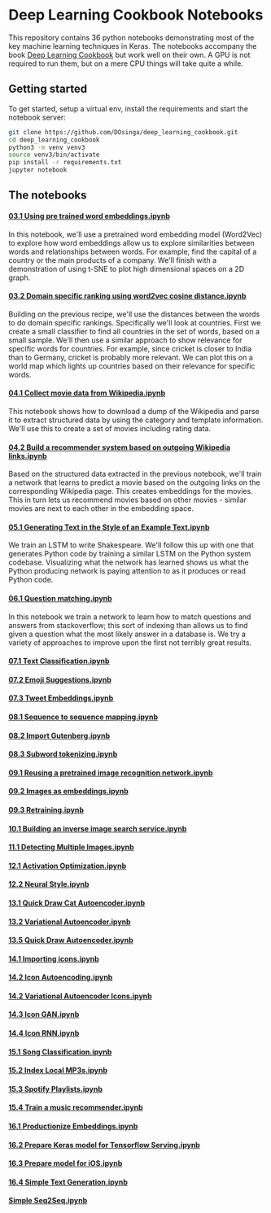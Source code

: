 # Deep Learning Cookbook Notebooks

This repository contains 36 python notebooks demonstrating most of the key
machine learning techniques in Keras. The notebooks accompany the book
[Deep Learning Cookbook](https://www.amazon.com/Deep-Learning-Cookbook-Practical-Recipes) but work well on their own. A GPU is not required to run them,
but on a mere CPU things will take quite a while.

## Getting started

To get started, setup a virtual env, install the requirements and start the notebook server:

```Bash
git clone https://github.com/DOsinga/deep_learning_cookbook.git
cd deep_learning_cookbook
python3 -m venv venv3
source venv3/bin/activate
pip install -r requirements.txt
jupyter notebook
```

## The notebooks

#### [03.1 Using pre trained word embeddings.ipynb](https://github.com/DOsinga/deep_learning_cookbook/blob/master/03.1%20Using%20pre%20trained%20word%20embeddings.ipynb)

In this notebook, we'll use a pretrained word embedding model (Word2Vec) to explore how word embeddings allow us
to explore similarities between words and relationships between words. For example, find the capital of a country
or the main products of a company. We'll finish with a demonstration of using t-SNE to plot high dimensional
spaces on a 2D graph. 

#### [03.2 Domain specific ranking using word2vec cosine distance.ipynb](https://github.com/DOsinga/deep_learning_cookbook/blob/master/03.2%20Domain%20specific%20ranking%20using%20word2vec%20cosine%20distance.ipynb)

Building on the previous recipe, we'll use the distances between the words to do domain specific rankings. Specifically
we'll look at countries. First we create a small classifier to find all countries in the set of words, based on a small
sample. We'll then use a similar approach to show relevance for specific words for countries. For example, since
cricket is closer to India than to Germany, cricket is probably more relevant. We can plot this on a world map which
lights up countries based on their relevance for specific words.

#### [04.1 Collect movie data from Wikipedia.ipynb](https://github.com/DOsinga/deep_learning_cookbook/blob/master/04.1%20Collect%20movie%20data%20from%20Wikipedia.ipynb)

This notebook shows how to download a dump of the Wikipedia and parse it to extract structured data by using the
category and template information. We'll use this to create a set of movies including rating data.

#### [04.2 Build a recommender system based on outgoing Wikipedia links.ipynb](https://github.com/DOsinga/deep_learning_cookbook/blob/master/04.2%20Build%20a%20recommender%20system%20based%20on%20outgoing%20Wikipedia%20links.ipynb)

Based on the structured data extracted in the previous notebook, we'll train a network that learns to predict a movie
based on the outgoing links on the corresponding Wikipedia page. This creates embeddings for the movies. This in
turn lets us recommend movies based on other movies - similar movies are next to each other in the embedding
space.

#### [05.1 Generating Text in the Style of an Example Text.ipynb](https://github.com/DOsinga/deep_learning_cookbook/blob/master/05.1%20Generating%20Text%20in%20the%20Style%20of%20an%20Example%20Text.ipynb)

We train an LSTM to write Shakespeare. We'll follow this up with one that generates Python code by training a similar
LSTM on the Python system codebase. Visualizing what the network has learned shows us what the Python producing
network is paying attention to as it produces or read Python code.

#### [06.1 Question matching.ipynb](https://github.com/DOsinga/deep_learning_cookbook/blob/master/06.1%20Question%20matching.ipynb)

In this notebook we train a network to learn how to match questions and answers from stackoverflow; this sort of indexing
than allows us to find given a question what the most likely answer in a database is. We try a variety of approaches to
improve upon the first not terribly great results.

#### [07.1 Text Classification.ipynb](https://github.com/DOsinga/deep_learning_cookbook/blob/master/07.1%20Text%20Classification.ipynb)
#### [07.2 Emoji Suggestions.ipynb](https://github.com/DOsinga/deep_learning_cookbook/blob/master/07.2%20Emoji%20Suggestions.ipynb)
#### [07.3 Tweet Embeddings.ipynb](https://github.com/DOsinga/deep_learning_cookbook/blob/master/07.3%20Tweet%20Embeddings.ipynb)
#### [08.1 Sequence to sequence mapping.ipynb](https://github.com/DOsinga/deep_learning_cookbook/blob/master/08.1%20Sequence%20to%20sequence%20mapping.ipynb)
#### [08.2 Import Gutenberg.ipynb](https://github.com/DOsinga/deep_learning_cookbook/blob/master/08.2%20Import%20Gutenberg.ipynb)
#### [08.3 Subword tokenizing.ipynb](https://github.com/DOsinga/deep_learning_cookbook/blob/master/08.3%20Subword%20tokenizing.ipynb)
#### [09.1 Reusing a pretrained image recognition network.ipynb](https://github.com/DOsinga/deep_learning_cookbook/blob/master/09.1%20Reusing%20a%20pretrained%20image%20recognition%20network.ipynb)
#### [09.2 Images as embeddings.ipynb](https://github.com/DOsinga/deep_learning_cookbook/blob/master/09.2%20Images%20as%20embeddings.ipynb)
#### [09.3 Retraining.ipynb](https://github.com/DOsinga/deep_learning_cookbook/blob/master/09.3%20Retraining.ipynb)
#### [10.1 Building an inverse image search service.ipynb](https://github.com/DOsinga/deep_learning_cookbook/blob/master/10.1%20Building%20an%20inverse%20image%20search%20service.ipynb)
#### [11.1 Detecting Multiple Images.ipynb](https://github.com/DOsinga/deep_learning_cookbook/blob/master/11.1%20Detecting%20Multiple%20Images.ipynb)
#### [12.1 Activation Optimization.ipynb](https://github.com/DOsinga/deep_learning_cookbook/blob/master/12.1%20Activation%20Optimization.ipynb)
#### [12.2 Neural Style.ipynb](https://github.com/DOsinga/deep_learning_cookbook/blob/master/12.2%20Neural%20Style.ipynb)
#### [13.1 Quick Draw Cat Autoencoder.ipynb](https://github.com/DOsinga/deep_learning_cookbook/blob/master/13.1%20Quick%20Draw%20Cat%20Autoencoder.ipynb)
#### [13.2 Variational Autoencoder.ipynb](https://github.com/DOsinga/deep_learning_cookbook/blob/master/13.2%20Variational%20Autoencoder.ipynb)
#### [13.5 Quick Draw Autoencoder.ipynb](https://github.com/DOsinga/deep_learning_cookbook/blob/master/13.5%20Quick%20Draw%20Autoencoder.ipynb)
#### [14.1 Importing icons.ipynb](https://github.com/DOsinga/deep_learning_cookbook/blob/master/14.1%20Importing%20icons.ipynb)
#### [14.2 Icon Autoencoding.ipynb](https://github.com/DOsinga/deep_learning_cookbook/blob/master/14.2%20Icon%20Autoencoding.ipynb)
#### [14.2 Variational Autoencoder Icons.ipynb](https://github.com/DOsinga/deep_learning_cookbook/blob/master/14.2%20Variational%20Autoencoder%20Icons.ipynb)
#### [14.3 Icon GAN.ipynb](https://github.com/DOsinga/deep_learning_cookbook/blob/master/14.3%20Icon%20GAN.ipynb)
#### [14.4 Icon RNN.ipynb](https://github.com/DOsinga/deep_learning_cookbook/blob/master/14.4%20Icon%20RNN.ipynb)
#### [15.1 Song Classification.ipynb](https://github.com/DOsinga/deep_learning_cookbook/blob/master/15.1%20Song%20Classification.ipynb)
#### [15.2 Index Local MP3s.ipynb](https://github.com/DOsinga/deep_learning_cookbook/blob/master/15.2%20Index%20Local%20MP3s.ipynb)
#### [15.3 Spotify Playlists.ipynb](https://github.com/DOsinga/deep_learning_cookbook/blob/master/15.3%20Spotify%20Playlists.ipynb)
#### [15.4 Train a music recommender.ipynb](https://github.com/DOsinga/deep_learning_cookbook/blob/master/15.4%20Train%20a%20music%20recommender.ipynb)
#### [16.1 Productionize Embeddings.ipynb](https://github.com/DOsinga/deep_learning_cookbook/blob/master/16.1%20Productionize%20Embeddings.ipynb)
#### [16.2 Prepare Keras model for Tensorflow Serving.ipynb](https://github.com/DOsinga/deep_learning_cookbook/blob/master/16.2%20Prepare%20Keras%20model%20for%20Tensorflow%20Serving.ipynb)
#### [16.3 Prepare model for iOS.ipynb](https://github.com/DOsinga/deep_learning_cookbook/blob/master/16.3%20Prepare%20model%20for%20iOS.ipynb)
#### [16.4 Simple Text Generation.ipynb](https://github.com/DOsinga/deep_learning_cookbook/blob/master/16.4%20Simple%20Text%20Generation.ipynb)
#### [Simple Seq2Seq.ipynb](https://github.com/DOsinga/deep_learning_cookbook/blob/master/Simple%20Seq2Seq.ipynb)
